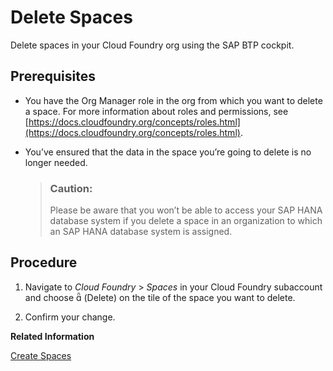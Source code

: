 <!-- loio1eb6a099af3942fb99979f255218893b -->

# Delete Spaces

Delete spaces in your Cloud Foundry org using the SAP BTP cockpit.



<a name="loio1eb6a099af3942fb99979f255218893b__prereq_om2_ftm_qz"/>

## Prerequisites

-   You have the Org Manager role in the org from which you want to delete a space. For more information about roles and permissions, see [https://docs.cloudfoundry.org/concepts/roles.html](https://docs.cloudfoundry.org/concepts/roles.html).

-   You’ve ensured that the data in the space you’re going to delete is no longer needed.

    > ### Caution:  
    > Please be aware that you won’t be able to access your SAP HANA database system if you delete a space in an organization to which an SAP HANA database system is assigned.




<a name="loio1eb6a099af3942fb99979f255218893b__steps_jgs_mxw_z5"/>

## Procedure

1.  Navigate to *Cloud Foundry* \> *Spaces* in your Cloud Foundry subaccount and choose   \(Delete\)  on the tile of the space you want to delete.

2.  Confirm your change.


**Related Information**  




[Create Spaces](Create_Spaces_2f6ed22.md "Create spaces in your Cloud Foundry organization using the SAP BTP cockpit.")

